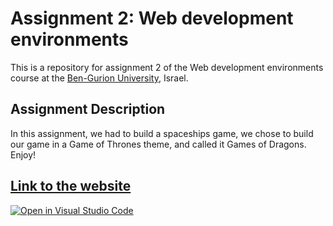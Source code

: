 # Assignment 2: Web development environments

This is a repository for assignment 2 of the Web development environments course at the [Ben-Gurion University](https://in.bgu.ac.il/), Israel.

## Assignment Description

In this assignment, we had to build a spaceships game, we chose to build our game in a Game of Thrones theme, and called it Games of Dragons.
Enjoy!

## [Link to the website](https://web-development-environments-2023.github.io/assignment2-316164417_312235765/)

[![Open in Visual Studio Code](https://classroom.github.com/assets/open-in-vscode-718a45dd9cf7e7f842a935f5ebbe5719a5e09af4491e668f4dbf3b35d5cca122.svg)](https://classroom.github.com/online_ide?assignment_repo_id=10787109&assignment_repo_type=AssignmentRepo)

